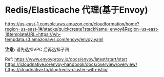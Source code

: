# Redis/Elasticache 代理(基于Envoy)

https://us-east-1.console.aws.amazon.com/cloudformation/home?region=us-east-1#/stacks/quickcreate?stackName=envoy&Region=us-east-1&templateURL=https://wh-tempdata.s3.amazonaws.com/enovy/envoy.yaml

**注意:**
请先选择VPC 后再选择子网

Ref:
https://www.envoyproxy.io/docs/envoy/latest/start/start
https://icloudnative.io/envoy-handbook/docs/overview/overview/
https://cloudnative.to/blog/redis-cluster-with-istio/